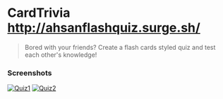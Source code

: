# CardTrivia http://ahsanflashquiz.surge.sh/

> Bored with your friends? Create a flash cards styled quiz and test each other's knowledge!

### Screenshots 
<a href="https://imgbb.com/"><img src="https://i.ibb.co/YW9TJM6/Quiz1.jpg" alt="Quiz1" border="0"></a>
<a href="https://imgbb.com/"><img src="https://i.ibb.co/92vJ2zL/Quiz2.jpg" alt="Quiz2" border="0"></a>
